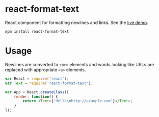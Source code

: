 # react-format-text

React component for formatting newlines and links. See the [live demo](https://voiceboxer.github.io/react-format-text/demo/index.html).

	npm install react-format-text

# Usage

Newlines are converted to `<br>` elements and words looking like URLs are replaced with appropriate `<a>` elements.

```javascript
var React = require('react');
var Text = require('react-format-text');

var App = React.createClass({
	render: function() {
		return <Text>{'Hello\nhttp://example.com'}</Text>;
	}
});
```
